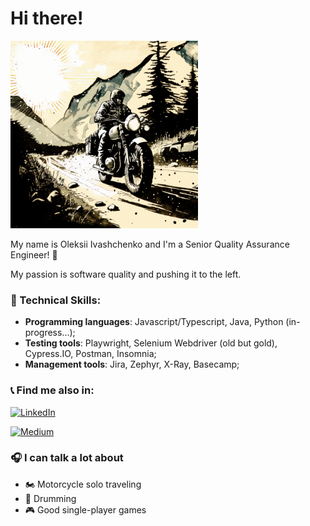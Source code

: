 # Hi there! 

<img src="./assets/comics_style_drawing_motorcycle_adventurre_traveler.png" alt="motorcycle adventure traveler drawing" width="300" height="300" />


My name is Oleksii Ivashchenko and I'm a Senior Quality Assurance Engineer! :wave:

My passion is software quality and pushing it to the left.

### :wrench:  Technical Skills:

- **Programming languages**: Javascript/Typescript, Java, Python (in-progress...);
- **Testing tools**: Playwright, Selenium Webdriver (old but gold), Cypress.IO, Postman, Insomnia;
- **Management tools**: Jira, Zephyr, X-Ray, Basecamp;

### :telephone_receiver: Find me also in:

[![LinkedIn](https://img.shields.io/badge/LinkedIn-blue?style=flat-square&logo=linkedin&labelColor=blue)](https://www.linkedin.com/in/oivashchenko/)

[![Medium](https://img.shields.io/badge/Medium-black?style=flat-square&logo=medium&labelColor=black)](https://medium.com/@oleksii.qa)

### :headphones: I can talk a lot about

- :motorcycle: Motorcycle solo traveling
- :musical_keyboard: Drumming
- :video_game: Good single-player games
